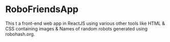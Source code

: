 # RoboFriendsApp
This t a front-end web app in ReactJS using various other tools like HTML &amp; CSS containing images &amp; Names of random robots generated using robohash.org.
